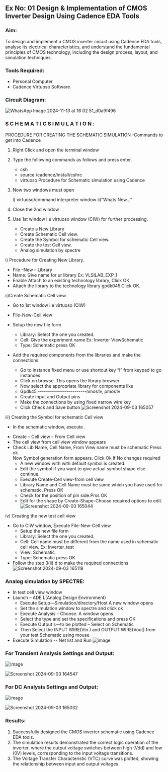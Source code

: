 ## Ex No: 01     Design & Implementation of CMOS Inverter Design Using Cadence EDA Tools 
### Aim:
To design and implement a CMOS inverter circuit using Cadence EDA tools, analyse its electrical characteristics, and understand the fundamental principles of CMOS technology, including the design process, layout, and simulation techniques.

### Tools Required:
   -	Personal Computer
   -	Cadence Virtuoso Software

### Circuit Diagram:

![WhatsApp Image 2024-11-13 at 16 02 51_d0a9f496](https://github.com/user-attachments/assets/1fa282d8-4a5e-4473-b7d9-555d3d9f7862)

### S C H E M A T I C S I M U L A T I O N :

PROCEDURE FOR CREATING THE SCHEMATIC SIMULATION -Commands to get into Cadence

1.	Right Click and open the terminal window
2.	Type the following commands as follows and press enter.
   
    -	csh
    -	source /cadence/install/cshrc
    -	virtuoso
Procedure for Schematic simulation using Cadence
 1.	Now two windows must open
    
	i) virtuoso/command interpreter window
	ii)”Whats New…”
 2.	Close the 2nd window
 3.	Use 1st window i.e virtuoso window (CIW) for further processing.
     
	   - Create a New Library
	   - Create Schematic Cell view.
	   - Create the Symbol for schematic Cell view.
	   - Create the test Cell view.
	   - Analog simulation by spectre

i) Procedure for Creating New Library.
- File –New – Library
- Name: Give name for ur library Ex: VLSILAB_EXP_1
- Enable Attach to an existing technology library, Click OK.
- Attach the library to the technology library gpdk045.Click OK.
		 
ii)Create Schematic Cell view.
- Go to 1st window i.e virtuoso (CIW)
- File-New-Cell view
- Setup the new file form
  + Library: Select the one you created.
  + Cell: Give the experiment name Ex: Inverter ViewSchematic
  + Type: Schematic press OK

    
- Add the required components from the libraries and make the connections.
  + Go to instance fixed menu or use shortcut key “I” from keypad to go instances
  + Click on browse. This opens the library browser
  + Now select the appropriate library for components like
  + Gpdk45 ------------------------nmos1v, pmos1v
  + Create Input and Output pins
  + Make the connections by using fixed narrow wire key
  + Click Check and Save button
![Screenshot 2024-09-03 165057](https://github.com/user-attachments/assets/45148d99-2363-4f99-bb62-ae18b298d2ca)


iii) Creating the Symbol for schematic Cell view
- In the schematic window, execute . 
+ Create – Cell view – From Cell view
+ The cell view from cell view window appears
+ Check Lib Name, Cell Name, From View name must be schematic Press ok       	
Now Symbol generation form appears. Click Ok If No changes required
   - A new window with with default symbol is created.
   - Edit the symbol if you want to give actual symbol shape else continue.
   - Execute Create-Cell view-from cell view
   - Library Name and Cell Name must be same which you have used for schematic. Press OK
   - Check for the position of pin side.Prss OK
   - Edit for the shape by Create-Shape-Choose required options to edit. 
 ![Screenshot 2024-09-03 165044](https://github.com/user-attachments/assets/c17b3f8e-af48-49b3-a802-60f61423f98a)

iv)	Creating the new test cell view
   - Go to CIW window, Execute File-New-Cell view
	  + Setup the new file form
	  + Library: Select the one you created.
	  + Cell: Cell name must be different from the name used in schematic cell view. Ex: Inverter_test
	  + View: Schematic
	  + Type: Schematic press OK
- Follow the step 3(ii) d to make the required connections
![Screenshot 2024-09-03 165119](https://github.com/user-attachments/assets/98ec3977-da7f-41d1-bf31-5c179e33c0d5)

### Analog simulation by SPECTRE:
- In test cell view window
- Launch – ADE L(Analog Design Environment)
  + Execute Setup—Simulation/directory/Host A new window opens
  + Set the simulation window to spectre and click ok
  + Execute Analysis – Choose. A window opens.
  + Select the type and set the specifications and press OK
  + Execute Output s—to be plotted – Select on Schematic
  + Then Select the INPUT WIRE(Vin ) and OUTPUT WIRE(Vout) from your test Schematic using mouse
- Execute Simulation -- Net list and Run
 ![image](https://github.com/user-attachments/assets/3aac50ec-bc0f-406e-be2e-a504b8afa8c9)

### For Transient Analysis Settings and Output:
![image](https://github.com/user-attachments/assets/92d14f32-8ba5-4fed-978a-38c360b8e305)


![Screenshot 2024-09-03 164547](https://github.com/user-attachments/assets/b9fac9f6-7b58-45f7-ab84-6fde86230a19)

### For DC Analysis Settings and Output:
![image](https://github.com/user-attachments/assets/0ee74107-e03a-4204-b685-83ced611c993)


![Screenshot 2024-09-03 165032](https://github.com/user-attachments/assets/0561baf7-4ddb-4f80-89f4-14b660564534)



### Results:
1.	Successfully designed the CMOS inverter schematic using Cadence EDA tools.
2.	The simulation results demonstrated the correct logic operation of the inverter, where the output voltage switches between high (Vdd) and low (0V) levels, corresponding to the input voltage transitions.
3.	The Voltage Transfer Characteristic (VTC) curve was plotted, showing the relationship between input and output voltages.












